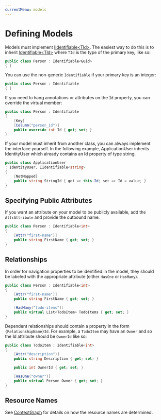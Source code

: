 ```yaml
---
currentMenu: models
---
```


# Defining Models

Models must implement [IIdentifiable&lt;TId&gt;](https://github.com/Research-Institute/json-api-dotnet-core/blob/master/src/JsonApiDotNetCore/Models/IIdentifiable.cs).
The easiest way to do this is to inherit [Identifiable&lt;TId&gt;](https://github.com/Research-Institute/json-api-dotnet-core/blob/master/src/JsonApiDotNetCore/Models/Identifiable.cs) where `TId` is the type of the primary key, like so:

```csharp
public class Person : Identifiable<Guid>
{ }
```

You can use the non-generic `Identifiable` if your primary key is an integer:

```csharp
public class Person : Identifiable
{ }
```

If you need to hang annotations or attributes on the `Id` property, you can override the virtual member:

```csharp
public class Person : Identifiable
{ 
    [Key]
    [Column("person_id")]
    public override int Id { get; set; }
}
```

If your model must inherit from another class, you can always implement the interface yourself.
In the following example, ApplicationUser inherits IdentityUser which already contains an Id property of
type string.

```csharp
public class ApplicationUser 
: IdentityUser, IIdentifiable<string>
{
    [NotMapped]
    public string StringId { get => this.Id; set => Id = value; }
}
```

## Specifying Public Attributes

If you want an attribute on your model to be publicly available, 
add the `AttrAttribute` and provide the outbound name.

```csharp
public class Person : Identifiable<int>
{
    [Attr("first-name")]
    public string FirstName { get; set; }
}
```

## Relationships

In order for navigation properties to be identified in the model, 
they should be labeled with the appropriate attribute (either `HasOne` or `HasMany`).

```csharp
public class Person : Identifiable<int>
{
    [Attr("first-name")]
    public string FirstName { get; set; }

    [HasMany("todo-items")]
    public virtual List<TodoItem> TodoItems { get; set; }
}
```

Dependent relationships should contain a property in the form `{RelationshipName}Id`. 
For example, a `TodoItem` may have an `Owner` and so the Id attribute should be `OwnerId` like so:

```csharp
public class TodoItem : Identifiable<int>
{
    [Attr("description")]
    public string Description { get; set; }

    public int OwnerId { get; set; }

    [HasOne("owner")]
    public virtual Person Owner { get; set; }
}
```

## Resource Names

See [ContextGraph](contextGraph.html) for details on how the resource names are determined.